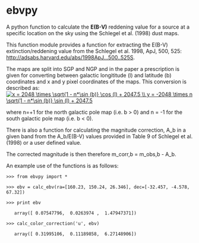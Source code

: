 # ebvpy
A python function to calculate the **E(B-V)** reddening value for a source at a specific location on the sky using the Schlegel et al. (1998) dust maps. 

This function module provides a function for extracting the E(B-V) extinction/reddening value from the 
Schlegel et al. 1998, ApJ, 500, 525: http://adsabs.harvard.edu/abs/1998ApJ...500..525S. 

The maps are split into SGP and NGP and in the paper a prescription is given for converting between galactic longititude (l) and latitude (b) coordinates and x and y pixel coordinates of the maps. This conversion is described as:
<a href="http://www.codecogs.com/eqnedit.php?latex=x&space;=&space;2048&space;\times&space;\sqrt{1&space;-&space;n*\sin&space;(b)}&space;\cos&space;(l)&space;&plus;&space;2047.5&space;\\&space;y&space;=&space;-2048&space;\times&space;n&space;\sqrt{1&space;-&space;n*\sin&space;(b)}&space;\sin&space;(l)&space;&plus;&space;2047.5" target="_blank"><img src="http://latex.codecogs.com/gif.latex?x&space;=&space;2048&space;\times&space;\sqrt{1&space;-&space;n*\sin&space;(b)}&space;\cos&space;(l)&space;&plus;&space;2047.5&space;\\&space;y&space;=&space;-2048&space;\times&space;n&space;\sqrt{1&space;-&space;n*\sin&space;(b)}&space;\sin&space;(l)&space;&plus;&space;2047.5" title="x = 2048 \times \sqrt{1 - n*\sin (b)} \cos (l) + 2047.5 \\ y = -2048 \times n \sqrt{1 - n*\sin (b)} \sin (l) + 2047.5" /></a>

where n=+1 for the north galactic pole map (i.e. b > 0) and n = -1 for the south galactic pole map (i.e. b < 0).

There is also a function for calculating the magnitude correction, A_b in a given band from the A_b/E(B-V) values provided in Table 9 of Schlegel et al. (1998) or a user defined value. 

The corrected magnitude is then therefore m_corr,b = m_obs,b - A_b. 

An example use of the functions is as follows:

  `>>> from ebvpy import *`
  
  `>>> ebv = calc_ebv(ra=[160.23, 150.24, 26.346], dec=[-32.457, -4.578, 67.32])`
  
  `>>> print ebv`
  
  `   array([ 0.07547796,  0.0263974 ,  1.47947371])`
  
  `>>> calc_color_correction('u', ebv)`
  
  `   array([ 0.31995106,  0.11189858,  6.27148906])`
  


